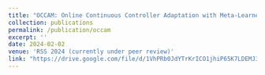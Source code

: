 ```yaml
---
title: "OCCAM: Online Continuous Controller Adaptation with Meta-Learned Models"
collection: publications
permalink: /publication/occam
excerpt: ''
date: 2024-02-02
venue: 'RSS 2024 (currently under peer review)'
link: "https://drive.google.com/file/d/1VhPRb0JdYTrKrICO1jhiP65K7LDEMJ3A/view?usp=sharing"
---
```

